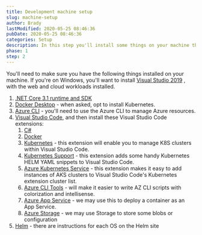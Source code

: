 ```yaml
---
title: Development machine setup
slug: machine-setup
author: Brady
lastModified: 2020-05-25 08:46:36
pubDate: 2020-05-25 08:46:36
categories: Setup
description: In this step you'll install some things on your machine that will make developing with .NET Core, Azure, and Kubernetes easier.
phase: 1
step: 2
---
```


You'll need to make sure you have the following things installed on your machine. If you're on Windows, you'll want to install [Visual Studio 2019](https://visualstudio.microsoft.com/vs/) , with the web and cloud workloads installed.

1. [.NET Core 3.1 runtime and SDK](https://dotnet.microsoft.com/download)
1. [Docker Desktop](https://www.docker.com/get-started) - when asked, opt to install Kubernetes.
1. [Azure CLI](https://docs.microsoft.com/en-us/cli/azure/install-azure-cli?view=azure-cli-latest) - you'll need to use the Azure CLI to manage Azure resources.
1. [Visual Studio Code](https://code.visualstudio.com/), and then install these Visual Studio Code extensions:
    1. [C#](https://marketplace.visualstudio.com/items?itemName=ms-dotnettools.csharp)
    1. [Docker](https://marketplace.visualstudio.com/items?itemName=ms-azuretools.vscode-docker)
    1. [Kubernetes](https://marketplace.visualstudio.com/items?itemName=ms-kubernetes-tools.vscode-kubernetes-tools) - this extension will enable you to manage K8S clusters within Visual Studio Code.
    1. [Kubernetes Support](https://marketplace.visualstudio.com/items?itemName=ipedrazas.kubernetes-snippets) - this extension adds some handy Kubernetes HELM YAML snippets to Visual Studio Code.
    1. [Azure Kubernetes Service](https://marketplace.visualstudio.com/items?itemName=ms-kubernetes-tools.vscode-aks-tools) - this extension makes it easy to add instances of AKS clusters to Visual Studio Code's Kubernetes extension cluster list.
    1. [Azure CLI Tools](https://marketplace.visualstudio.com/items?itemName=ms-vscode.azurecli) - will make it easier to write AZ CLI scripts with colorization and intellisense.
    1. [Azure App Service](https://marketplace.visualstudio.com/items?itemName=ms-azuretools.vscode-azureappservice) - we may use this to deploy a container as an App Service.
    1. [Azure Storage](https://marketplace.visualstudio.com/items?itemName=ms-azuretools.vscode-azurestorage) - we may use Storage to store some blobs or configuration
1. [Helm](https://helm.sh/docs/intro/install/) - there are instructions for each OS on the Helm site
